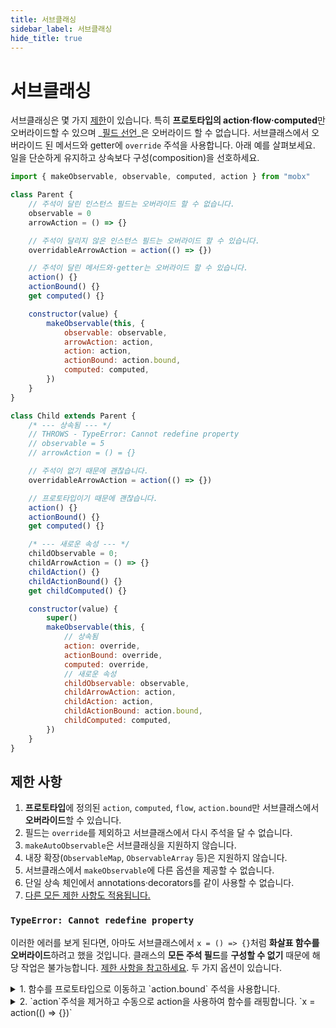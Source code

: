 ```yaml
---
title: 서브클래싱
sidebar_label: 서브클래싱
hide_title: true
---
```


<script async type="text/javascript" src="//cdn.carbonads.com/carbon.js?serve=CEBD4KQ7&placement=mobxjsorg" id="_carbonads_js"></script>

# 서브클래싱

서브클래싱은 몇 가지 [제한](#limitations)이 있습니다. 특히 **프로토타입의 action·flow·computed**만 오버라이드할 수 있으며 _[필드 선언](https://developer.mozilla.org/ko/docs/Web/JavaScript/Reference/Classes#field_declarations)_은 오버라이드 할 수 없습니다. 서브클래스에서 오버라이드 된 메서드와 getter에 `override` 주석을 사용합니다. 아래 예를 살펴보세요. 일을 단순하게 유지하고 상속보다 구성(composition)을 선호하세요.

```javascript
import { makeObservable, observable, computed, action } from "mobx"

class Parent {
    // 주석이 달린 인스턴스 필드는 오버라이드 할 수 없습니다.
    observable = 0
    arrowAction = () => {}

    // 주석이 달리지 않은 인스턴스 필드는 오버라이드 할 수 있습니다.
    overridableArrowAction = action(() => {})

    // 주석이 달린 메서드와·getter는 오버라이드 할 수 있습니다.
    action() {}
    actionBound() {}
    get computed() {}

    constructor(value) {
        makeObservable(this, {
            observable: observable,
            arrowAction: action,
            action: action,
            actionBound: action.bound,
            computed: computed,
        })
    }
}

class Child extends Parent {
    /* --- 상속됨 --- */
    // THROWS - TypeError: Cannot redefine property
    // observable = 5
    // arrowAction = () = {}

    // 주석이 없기 때문에 괜찮습니다.
    overridableArrowAction = action(() => {})

    // 프로토타입이기 때문에 괜찮습니다.
    action() {}
    actionBound() {}
    get computed() {}

    /* --- 새로운 속성 --- */
    childObservable = 0;
    childArrowAction = () => {}
    childAction() {}
    childActionBound() {}
    get childComputed() {}

    constructor(value) {
        super()
        makeObservable(this, {
            // 상속됨
            action: override,
            actionBound: override,
            computed: override,
            // 새로운 속성
            childObservable: observable,
            childArrowAction: action,
            childAction: action,
            childActionBound: action.bound,
            childComputed: computed,
        })
    }
}
```

## 제한 사항

1. **프로토타입**에 정의된 `action`, `computed`, `flow`, `action.bound`만 서브클래스에서 **오버라이드**할 수 있습니다.
1. 필드는 `override`를 제외하고 서브클래스에서 다시 주석을 달 수 없습니다.
1. `makeAutoObservable`은 서브클래싱을 지원하지 않습니다.
1. 내장 확장(`ObservableMap`, `ObservableArray` 등)은 지원하지 않습니다.
1. 서브클래스에서 `makeObservable`에 다른 옵션을 제공할 수 없습니다.
1. 단일 상속 체인에서 annotations·decorators를 같이 사용할 수 없습니다.
1. [다른 모든 제한 사항도 적용됩니다.](observable-state.html#limitations)

### `TypeError: Cannot redefine property`

이러한 에러를 보게 된다면, 아마도 서브클래스에서 `x = () => {}`처럼 **화살표 함수를 오버라이드**하려고 했을 것입니다. 클래스의 **모든 주석 필드**를 **구성할 수 없기** 때문에 해당 작업은 불가능합니다. [제한 사항을 참고하세요](observable-state.md#limitations). 두 가지 옵션이 있습니다.

<details><summary>1. 함수를 프로토타입으로 이동하고 `action.bound` 주석을 사용합니다.</summary>

```javascript
class Parent {
    // action = () => {};
    // =>
    action() {}

    constructor() {
        makeObservable(this, {
            action: action.bound
        })
    }
}
class Child {
    action() {}

    constructor() {
        super()
        makeObservable(this, {
            action: override
        })
    }
}
```

</details>
<details><summary>2. `action`주석을 제거하고 수동으로 action을 사용하여 함수를 래핑합니다. `x = action(() => {})`</summary>

```javascript
class Parent {
    // action = () => {};
    // =>
    action = action(() => {})

    constructor() {
        makeObservable(this, {}) // <-- 주석 제거됨
    }
}
class Child {
    action = action(() => {})

    constructor() {
        super()
        makeObservable(this, {}) // <-- 주석 제거됨
    }
}
```

</details>
